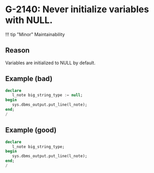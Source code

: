 # G-2140: Never initialize variables with NULL.

!!! tip "Minor"
    Maintainability

## Reason

Variables are initialized to NULL by default.

## Example (bad)

``` sql
declare
   l_note big_string_type := null;
begin
   sys.dbms_output.put_line(l_note);
end;
/
```

## Example (good)

``` sql
declare
   l_note big_string_type;
begin
   sys.dbms_output.put_line(l_note);
end;
/
```